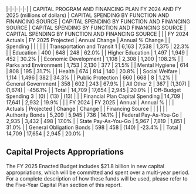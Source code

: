 |-|-|-|-|-|
| CAPITAL PROGRAM AND FINANCING PLAN FY 2024 AND FY 2025 (millions of dollars) | CAPITAL SPENDING BY FUNCTION AND FINANCING SOURCE | CAPITAL SPENDING BY FUNCTION AND FINANCING SOURCE | CAPITAL SPENDING BY FUNCTION AND FINANCING SOURCE | CAPITAL SPENDING BY FUNCTION AND FINANCING SOURCE |
| | FY 2024  Actuals | FY 2025  Projected | Annual Change | Annual %  Change |
| Spending | | | | |
| Transportation and Transit 1 | 6,163 | 7,538 | 1,375 | 22.3% |
| Education | 400 | 648 | 248 | 62.0% |
| Higher Education | 1,497 | 1,949 | 452 | 30.2% |
| Economic Development | 1,108 | 2,308 | 1,200 | 108.2% |
| Parks and Environment | 1,753 | 2,130 | 377 | 21.5% |
| Mental Hygiene | 614 | 808 | 195 | 31.7% |
| Health | 674 | 814 | 140 | 20.8% |
| Social Welfare | 1,114 | 1,496 | 382 | 34.3% |
| Public Protection | 660 | 668 | 8 | 1.2% |
| General Government | 358 | 602 | 243 | 67.9% |
| All Other 2 | 367 | (1,307) | (1,674) | -456.1% |
| Total | 14,709 | 17,654 | 2,945 | 20.0% |
| Off-Budget Spending 3 | (0) | (13) | (13) | |
| Financial Plan Capital Spending | 14,709 | 17,641 | 2,932 | 19.9% |
| | FY 2024 | FY 2025 | Annual | Annual % |
| | Actuals | Projected | Change | Change |
| Financing Source | | | | |
| Authority Bonds | 5,209 | 5,945 | 736 | 14.1% |
| Federal Pay-As-You-Go | 2,935 | 3,432 | 498 | 17.0% |
| State Pay-As-You-Go | 5,967 | 7,819 | 1,851 | 31.0% |
| General Obligation Bonds | 598 | 458 | (140) | -23.4% |
| Total | 14,709 | 17,654 | 2,945 | 20.0% |

## **Capital Projects Appropriations**

The FY 2025 Enacted Budget includes $21.8 billion in new capital appropriations, which will be committed and spent over a multi-year period. For a complete description of how these funds will be used, please refer to the Five-Year Capital Plan section of this report.